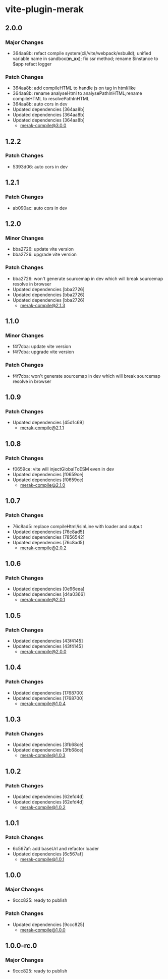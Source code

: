 # vite-plugin-merak

## 2.0.0

### Major Changes

- 364aa8b: refact compile system(cli/vite/webpack/esbuild);
  unified variable name in sandbox(**m_xx**);
  fix ssr method;
  rename $instance to $app
  refact logger

### Patch Changes

- 364aa8b: add compileHTML to handle js on tag in html(like <div onclick="statement">
- 364aa8b: rename analyseHtml to analysePathInHTML;rename compileHTML to resolvePathInHTML
- 364aa8b: auto cors in dev
- Updated dependencies [364aa8b]
- Updated dependencies [364aa8b]
- Updated dependencies [364aa8b]
  - merak-compile@3.0.0

## 1.2.2

### Patch Changes

- 5393d06: auto cors in dev

## 1.2.1

### Patch Changes

- ab090ac: auto cors in dev

## 1.2.0

### Minor Changes

- bba2726: update vite version
- bba2726: upgrade vite version

### Patch Changes

- bba2726: won't generate sourcemap in dev which will break sourcemap resolve in browser
- Updated dependencies [bba2726]
- Updated dependencies [bba2726]
- Updated dependencies [bba2726]
  - merak-compile@2.1.3

## 1.1.0

### Minor Changes

- f4f7cba: update vite version
- f4f7cba: upgrade vite version

### Patch Changes

- f4f7cba: won't generate sourcemap in dev which will break sourcemap resolve in browser

## 1.0.9

### Patch Changes

- Updated dependencies [45d1c69]
  - merak-compile@2.1.1

## 1.0.8

### Patch Changes

- f0659ce: vite will injectGlobalToESM even in dev
- Updated dependencies [f0659ce]
- Updated dependencies [f0659ce]
  - merak-compile@2.1.0

## 1.0.7

### Patch Changes

- 76c8ad5: replace compileHtml/isinLine with loader and output
- Updated dependencies [76c8ad5]
- Updated dependencies [7856542]
- Updated dependencies [76c8ad5]
  - merak-compile@2.0.2

## 1.0.6

### Patch Changes

- Updated dependencies [0e96eea]
- Updated dependencies [d4a0366]
  - merak-compile@2.0.1

## 1.0.5

### Patch Changes

- Updated dependencies [43f4145]
- Updated dependencies [43f4145]
  - merak-compile@2.0.0

## 1.0.4

### Patch Changes

- Updated dependencies [1768700]
- Updated dependencies [1768700]
  - merak-compile@1.0.4

## 1.0.3

### Patch Changes

- Updated dependencies [3fb68ce]
- Updated dependencies [3fb68ce]
  - merak-compile@1.0.3

## 1.0.2

### Patch Changes

- Updated dependencies [62efd4d]
- Updated dependencies [62efd4d]
  - merak-compile@1.0.2

## 1.0.1

### Patch Changes

- 6c567af: add baseUrl and refactor loader
- Updated dependencies [6c567af]
  - merak-compile@1.0.1

## 1.0.0

### Major Changes

- 9ccc825: ready to publish

### Patch Changes

- Updated dependencies [9ccc825]
  - merak-compile@1.0.0

## 1.0.0-rc.0

### Major Changes

- 9ccc825: ready to publish
